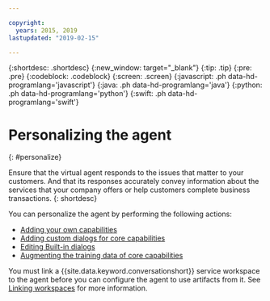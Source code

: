 ```yaml
---

copyright:
  years: 2015, 2019
lastupdated: "2019-02-15"

---
```


{:shortdesc: .shortdesc}
{:new_window: target="_blank"}
{:tip: .tip}
{:pre: .pre}
{:codeblock: .codeblock}
{:screen: .screen}
{:javascript: .ph data-hd-programlang='javascript'}
{:java: .ph data-hd-programlang='java'}
{:python: .ph data-hd-programlang='python'}
{:swift: .ph data-hd-programlang='swift'}

# Personalizing the agent
{: #personalize}

Ensure that the virtual agent responds to the issues that matter to your customers. And that its responses accurately convey information about the services that your company offers or help customers complete business transactions.
{: shortdesc}

You can personalize the agent by performing the following actions:

- [Adding your own capabilities](/docs/services/virtual-agent/add-custom-capabilities.html)
- [Adding custom dialogs for core capabilities](/docs/services/virtual-agent/add-custom-dialog.html)
- [Editing Built-in dialogs](/docs/services/virtual-agent/edit-builtin-dialogs.html)
- [Augmenting the training data of core capabilities](/docs/services/virtual-agent/add-custom-training.html)

You must link a {{site.data.keyword.conversationshort}} service workspace to the agent before you can configure the agent to use artifacts from it. See [Linking workspaces](/docs/services/virtual-agent/link_workspace.html) for more information.